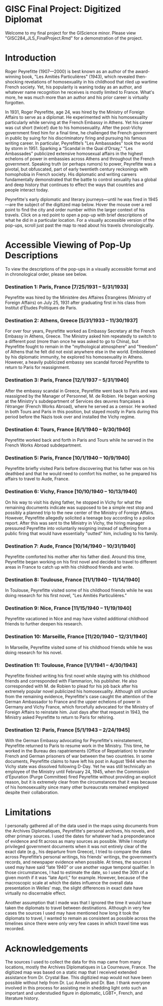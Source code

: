 # GISC Final Project: Digitized Diplomat

Welcome to my final project for the GIScience minor. Please view "GISC284_JLS_FinalProject.Rmd" for a demonstration of the project.

# Introduction

Roger Peyrefitte (1907—2000) is best known as an author of the award-winning book, "Les Amitiés Particulières" (1943), which revealed then-shocking revelations of homosexuality in his childhood that riled up wartime French society. Yet, his popularity is waning today as an author, and whatever name recognition he receives is mostly limited to France. What's more, he was much more than an author and his prior career is virtually forgotten.

In 1931, Roger Peyrefitte, age 24, was hired by the Ministry of Foreign Affairs to serve as a diplomat. He experimented with his homosexuality particularly while serving at the French Embassy in Athens. Yet his career was cut short (twice!) due to his homosexuality. After the post-Vichy government fired him for a final time, he challenged the French government in public by suing for his discriminatory firing and pursuing his famous writing career. In particular, Peyrefitte’s "Les Ambassades" took the world by storm in 1951. Sparking a “Scandal in the Quai d’Orsay,” "Les Ambassades" publicized extensive homosexual affairs in the highest echelons of power in embassies across Athens and throughout the French government. Speaking truth (or perhaps rumors) to power, Peyrefitte was a pivotal, but obfuscated, part of early twentieth century reckonings with homophobia in French society. His diplomatic and writing careers fundamentally demonstrated that the battle to control sexuality has a global and deep history that continues to effect the ways that countries and people interact today.

Peyrefitte's early diplomatic and literary journeys—until he was fired in 1945—are the subject of the digitized map below. Hover the mouse over a red point to find the city and order number within the larger context of his travels. Click on a red point to open a pop-up with brief descriptions of what he did in a particular location. For a visually accessible version of the pop-ups, scroll just past the map to read about his travels chronologically.

# Accessible Viewing of Pop-Up Descriptions

To view the descriptions of the pop-ups in a visually accessible format and in chronological order, please see below.

### Destination 1: Paris, France [7/25/1931 – 5/31/1933] 

Peyrefitte was hired by the Ministère des Affaires Étrangères (Ministry of Foreign Affairs) on July 25, 1931 after graduating first in his class from Institut d'Études Politiques de Paris.

### Destination 2: Athens, Greece [5/31/1933 – 11/30/1937]

For over four years, Peyrefitte worked as Embassy Secretary at the French Embassy in Athens, Greece. The Ministry asked him repeatedly to switch to a different post (more than once he was asked to go to China), but Peyrefitte fought to remain in the "mythological atmosphere" and "freedom" of Athens that he felt did not exist anywhere else in the world. Emboldened by his diplomatic immunity, he explored his homosexuality in Athens. However, a heavily publicized embassy sex scandal forced Peyrefitte to return to Paris for reassignment.

### Destination 3: Paris, France [12/1/1937 – 5/31/1940]

After the embassy scandal in Greece, Peyrefitte went back to Paris and was reassigned by the Manager of Personnel, M. de Robien. He began working at the Ministry's subdepartment of Services des œuvres françaises à l’étranger (French Works Abroad), where he served as a censor. He worked in both Tours and Paris in this position, but stayed mostly in Paris during this period before the Nazis took over and installed the Vichy regime.

### Destination 4: Tours, France [6/1/1940 – 9/30/1940]

Peyrefitte worked back and forth in Paris and Tours while he served in the French Works Abroad subdepartment.

### Destination 5: Paris, France [10/1/1940 – 10/9/1940]

Peyrefitte briefly visited Paris before discovering that his father was on his deathbed and that he would need to comfort his mother, so he prepared his affairs to travel to Aude, France.

### Destination 6: Vichy, France [10/10/1940 – 10/13/1940]

On his way to visit his dying father, he stopped in Vichy for what the remaining documents indicate was supposed to be a simple rest stop and possibly a planned trip to the new center of the Ministry of Foreign Affairs. However, Peyrefitte allegedly solicited a teenage boy according to a police report. After this was sent to the Ministry in Vichy, the hiring manager pressured Peyrefitte into voluntarily resigning instead of suffering from a public firing that would have essentially "outted" him, including to his family.

### Destination 7: Aude, France [10/14/1940 – 10/31/1940]

Peyrefitte comforted his mother after his father died. Around this time, Peyrefitte began working on his first novel and decided to travel to different areas in France to catch up with his childhood friends and write.

### Destination 8: Toulouse, France [11/1/1940 – 11/14/1940]

In Toulouse, Peyrefitte visited some of his childhood friends while he was doing research for his first novel, "Les Amitiés Particulières."

### Destination 9: Nice, France [11/15/1940 – 11/19/1940]

Peyrefitte vacationed in Nice and may have visited additional childhood friends to further deepen his research.

### Destination 10: Marseille, France [11/20/1940 – 12/31/1940]

In Marseille, Peyrefitte visited some of his childhood friends while he was doing research for his novel.

### Destination 11: Toulouse, France [1/1/1941 – 4/30/1943]

Peyrefitte finished writing his first novel while staying with his childhood friends and corresponded with Flammarion, his publisher. He also corresponded with M. de Robien to plead for his job back after his extremely popular novel publicized his homosexuality. Although still unclear from the remaining evidence, Peyrefitte's case caught the attention of the German Ambassador to France and the upper echelons of power in Germany and Vichy France, which forcefully advocated for the Ministry of Foreign Affairs to reinstate him. Just days after that request in 1943, the Ministry asked Peyrefitte to return to Paris for rehiring.

### Destination 12: Paris, France [5/1/1943 – 2/24/1945]

With the German Embassy advocating for Peyrefitte's reinstatement, Peyrefitte returned to Paris to resume work in the Ministry. This time, he worked in the Bureau des rapatriements (Office of Repatriation) to transfer French and German prisoners of war between the two countries. In some documents, Peyrefitte claims to have left his post in August 1944 when the Vichy state was dissolved following D-Day. Yet he was still technically an employee of the Ministry until February 24, 1945, when the Commission d'Épuration (Purge Committee) fired Peyrefitte without providing an explicit reason, but it is extremely clear from the circumstances that it was because of his homosexuality since many other bureaucrats remained employed despite their collaboration.

# Limitations

I personally gathered all of the data used in the maps using documents from the Archives Diplomatiques, Peyrefitte's personal archives, his novels, and other primary sources. I used the dates for whatever had a preponderance of evidence and fit across as many sources as possible. While I mostly privileged government documents when it was not entirely clear of the exact date (e.g., his departure from Greece), I tried to compare the dates across Peyrefitte’s personal writings, his friends’ writings, the government’s records, and newspaper evidence when possible. At times, the sources I used may have said “late 1940” or use another vague temporal qualifier. In those circumstances, I had to estimate the date, so I used the 30th of a given month if it was “late April,” for example. However, because of the macroscopic scale at which the dates influence the overall data presentation in Welles’ map, the slight differences in exact date have virtually no discernable effect.

Another assumption that I made was that I ignored the time it would have taken the diplomats to travel between destinations. Although in very few cases the sources I used may have mentioned how long it took the diplomats to travel, I wanted to remain as consistent as possible across the timelines since there were only very few cases in which travel time was recorded.

# Acknowledgements

The sources I used to collect the data for this map came from many locations, mostly the Archives Diplomatiques in La Courneuve, France. The digitized map was based on a static map that I received extended assistance from Dr. Crystal Bae. This digitizied map would not have been possible without help from Dr. Luc Anselin and Dr. Bae. I thank everyone involved in this process for assisting me in shedding light onto such an important and understudied figure in diplomatic, LGBT+, French, and literature history.
